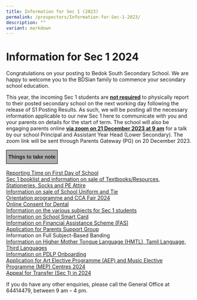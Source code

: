 ```yaml
---
title: Information for Sec 1 (2023)
permalink: /prospectors/Information-for-Sec-1-2023/
description: ""
variant: markdown
---
```

Information for Sec 1 2024
============================

Congratulations on your posting to Bedok South Secondary School. We are happy to welcome you to the BDSian family to commence your secondary school education. 

This year, the incoming Sec 1 students are <b><u>not required</u></b> to physically report to their posted secondary school on the next working day following the release of S1 Posting Results. As such, we will be posting all the necessary information applicable to our new Sec 1 here to communicate with you and your parents on details for the start of term. The school will also be engaging parents online <b><u>via zoom on 21 December 2023 at 9 am</u></b> for a talk by our school Principal and Assistant Year Head (Lower Secondary). The zoom link will be sent through Parents Gateway (PG) on 20 December 2023.

<style type="text/css">
.tg  {border-collapse:collapse;border-spacing:0;}
.tg td{border-color:black;border-style:solid;border-width:1px;font-family:Arial, sans-serif;font-size:14px;
  overflow:hidden;padding:10px 5px;word-break:normal;}
.tg th{border-color:black;border-style:solid;border-width:1px;font-family:Arial, sans-serif;font-size:14px;
  font-weight:normal;overflow:hidden;padding:10px 5px;word-break:normal;}
.tg .tg-xxiv{background-color:#B0B0B0;color:#222;font-weight:bold;text-align:left;vertical-align:middle}
</style>
<table class="tg">
<thead>
  <tr>
    <td class="tg-xxiv"><span style="color:#222;background-color:#B0B0B0">Things to take note</span></td>
  </tr>
</thead>
</table>

[Reporting Time on First Day of School](https://www.bedoksouthsec.moe.edu.sg/prospectors/Reporting-Time-on-First-Day-of-School/)
<br>[Sec 1 booklist and information on sale of Textbooks/Resources, Stationeries, Socks and PE Attire](https://www.bedoksouthsec.moe.edu.sg/prospectors/Purchase-of-Books-Stationeries-Socks-PE-Attire-and-Booklist-for-2023/)
<br>[Information on sale of School Uniform and Tie](https://www.bedoksouthsec.moe.edu.sg/prospectors/Purchase-of-School-Uniform-and-Tie/)
<br>[Orientation programme and CCA Fair 2024](https://www.bedoksouthsec.moe.edu.sg/prospectors/Orientation-Programme-and-CCA-Fair-2023/)
<br>[Online Consent for Dental ](https://www.bedoksouthsec.moe.edu.sg/prospectors/Online-Consent-for-Dental-Services/)
<br>[Information on the various subjects for Sec 1 students ](https://www.bedoksouthsec.moe.edu.sg/prospectors/Information-on-Various-Subjects-for-Sec-1-Students/)
<br>[Information on School Smart Card](https://www.bedoksouthsec.moe.edu.sg/prospectors/Information-on-School-Smart-Card/)
<br>[Information on Financial Assistance Scheme (FAS)](https://www.bedoksouthsec.moe.edu.sg/prospectors/Information-on-Financial-Assistance-Scheme-FAS-2023/)
<br>[Application for Parents Support Group ](https://www.bedoksouthsec.moe.edu.sg/information-and-links/for-parents/)
<br>Information on Full Subject-Based Banding
<br>[Information on Higher Mother Tongue Language (HMTL), Tamil Language, Third Languages](https://www.bedoksouthsec.moe.edu.sg/prospectors/Information-on-Mother-Tongue-Languages/)
<br>[Information on PDLP Onboarding](https://www.bedoksouthsec.moe.edu.sg/prospectors/Information-on-PDLP-Onboarding/)
<br>[Application for Art Elective Programme (AEP) and Music Elective Programme (MEP) Centres 2024](https://www.bedoksouthsec.moe.edu.sg/prospectors/art-elective-programme-aep-and-music-elective-programme-mep/)
<br>[Appeal for Transfer (Sec 1) in 2024](https://www.bedoksouthsec.moe.edu.sg/prospectors/secondary-1-appeal-for-transfer-in-2023/)

If you do have any other enquiries, please call the General Office at 64414479, between 9 am – 4 pm.